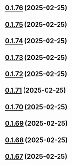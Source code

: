 ## [0.1.76](https://github.com/binary-braids/terraform-oracle/compare/v0.1.75...v0.1.76) (2025-02-25)



## [0.1.75](https://github.com/binary-braids/terraform-oracle/compare/v0.1.74...v0.1.75) (2025-02-25)



## [0.1.74](https://github.com/binary-braids/terraform-oracle/compare/v0.1.73...v0.1.74) (2025-02-25)



## [0.1.73](https://github.com/binary-braids/terraform-oracle/compare/v0.1.72...v0.1.73) (2025-02-25)



## [0.1.72](https://github.com/binary-braids/terraform-oracle/compare/v0.1.71...v0.1.72) (2025-02-25)



## [0.1.71](https://github.com/binary-braids/terraform-oracle/compare/v0.1.70...v0.1.71) (2025-02-25)



## [0.1.70](https://github.com/binary-braids/terraform-oracle/compare/v0.1.69...v0.1.70) (2025-02-25)



## [0.1.69](https://github.com/binary-braids/terraform-oracle/compare/v0.1.68...v0.1.69) (2025-02-25)



## [0.1.68](https://github.com/binary-braids/terraform-oracle/compare/v0.1.67...v0.1.68) (2025-02-25)



## [0.1.67](https://github.com/binary-braids/terraform-oracle/compare/v0.1.66...v0.1.67) (2025-02-25)



